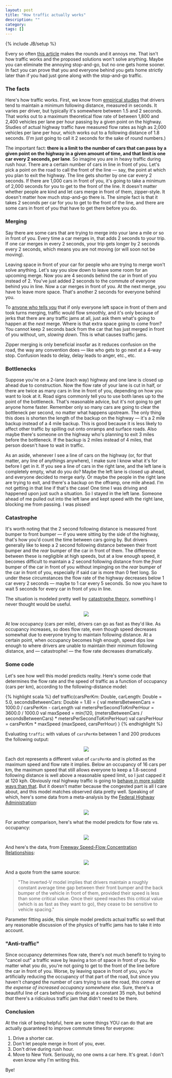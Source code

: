 ```yaml
---
layout: post
title: "How traffic actually works"
description: ""
category: 
tags: []
---
```

{% include JB/setup %}

Every so often [this article](http://www.smartmotorist.com/traffic-and-safety-guideline/traffic-jams.html) makes the
rounds and it annoys me. That isn't how traffic works and the proposed solutions won't solve anything. Maybe you can
eliminate the annoying stop-and-go, but no one gets home sooner. In fact you can prove that you and everyone behind you
gets home strictly later than if you had just gone along with the stop-and-go traffic.

### The facts

Here's how traffic works. First, we know from [empirical studies](http://www.fhwa.dot.gov/publications/research/operations/tft/chap2.pdf)
that drivers tend to maintain a minimum following distance, measured in seconds. It varies per driver, but typically
it's somewhere between 1.5 and 2 seconds. That works out to a maximum theoretical flow rate of between 1,800 and 2,400
vehicles per lane per hour passing by a given point on the highway. Studies of actual highway traffic have measured flow
rates as high as 2,000 vehicles per lane per hour, which works out to a following distance of 1.8 seconds. (I'm just
going to call it 2 seconds for the sake of round numbers.)

The important fact: **there is a limit to the number of cars that can pass by a given point on the highway in a given
amount of time, and that limit is one car every 2 seconds, per lane**. So imagine you are in heavy traffic during
rush hour. There are a certain number of cars in line in front of you. Let's pick a  point on the road to call the front
of the line — say, the point at which you plan to exit the highway. The line gets shorter by one car every 2 seconds. If
there are 1,000 cars in front of you, it's going to take a minimum of 2,000 seconds for you to get to the front of the
line. It doesn't matter whether people are kind and let cars merge in front of them, zipper-style. It doesn't matter how
much stop-and-go there is. The simple fact is that it takes 2 seconds per car for you to get to the front of the line,
and there are some cars in front of you that have to get there before you do.

<!-- more -->

### Merging

Say there are some cars that are trying to merge into your lane a mile or so in front of you. Every time a car merges
in, that adds 2 seconds to your trip. If one car merges in every 2 seconds, your trip gets longer by 2 seconds every 2
seconds, which means you are not moving (or will soon not be moving).

Leaving space in front of your car for people who are trying to merge won't solve anything. Let's say you slow down to
leave some room for an upcoming merge. Now you are 4 seconds behind the car in front of you instead of 2. You've just
added 2 seconds to the commute of everyone behind you in line. Now a car merges in front of you. At the next merge, you
have to leave more space. That's another 2 seconds for everyone behind you.

To [anyone who tells you](http://www.smartmotorist.com/traffic-and-safety-guideline/traffic-jams.html) that if only
everyone left space in front of them and took turns merging, traffic would flow smoothly, and it's only because of jerks
that there are any traffic jams at all, just ask them what's going to happen at the _next_ merge. Where is that extra
space going to come from? You cannot keep 2 seconds back from the car that has just merged in front of you without, um,
_slowing down_. This is what causes traffic jams.

Zipper merging is only beneficial insofar as it reduces confusion on the road, the way any convention does — like who
gets to go next at a 4-way stop. Confusion leads to delay, delay leads to anger, etc., etc.

### Bottlenecks

Suppose you're on a 2-lane (each way) highway and one lane is closed up ahead due to construction. Now the flow rate of
your lane is cut in half, or there are twice as many cars in line in front of you, depending on how you want to look at
it. Road signs commonly tell you to use both lanes up to the point of the bottleneck. That's reasonable advice, but it's not
going to get anyone home faster. Remember only so many cars are going to clear the bottleneck per second, no matter what
happens upstream. The only thing this does is shorten the length of the backup on the highway — it's a 2 mile backup
instead of a 4 mile backup. This is good because it is less likely to affect other traffic by spilling out onto onramps
and surface roads. Also maybe there's someone on the highway who's planning to exit 3 miles before the bottleneck. If
the backup is 2 miles instead of 4 miles, that person doesn't have to wait in traffic.

As an aside, whenever I see a line of cars on the highway (or, for that matter, any line of anythings anywhere), I make
sure I know what it's for before I get in it. If you see a line of cars in the right lane, and the left lane is
completely empty, what do you do? Maybe the left lane is closed up ahead, and everyone decided to merge early. Or maybe
the people in the right lane are trying to exit, and there's a backup on the offramp, one mile ahead. I'm not getting in
that line if that's the case! One time I was driving and happened upon just such a situation. So I stayed in the left
lane. Someone ahead of me pulled out into the left lane and kept speed with the right lane, blocking me from passing.
I was pissed!

### Catastrophe

It's worth noting that the 2 second following distance is measured front bumper to front bumper — if you were sitting by
the side of the highway, that's how you'd count the time between cars going by. But drivers generally like to keep a 2
second following distance between their front bumper and the _rear_ bumper of the car in front of them. The difference
between these is negligible at high speeds, but at a low enough speed, it becomes difficult to maintain a 2 second
following distance from the _front_ bumper of the car in front of you without impinging on the _rear_ bumper of the car
in front of you, especially if said car is more than 0 feet long. So under these circumstances the flow rate of the
highway decreases below 1 car every 2 seconds — maybe to 1 car every 5 seconds. So now you have to wait 5 seconds for
every car in front of you in line.

The situation is modeled pretty well by [catastrophe theory](http://en.wikipedia.org/wiki/Catastrophe_theory),
something I never thought would be useful.

<center><img class="spacer" src="/assets/img/traffic/catastrophe.png"/></center>

At low occupancy (cars per mile), drivers can go as fast as they'd like. As occupancy increases, so does flow rate, even
though speed decreases somewhat due to everyone trying to maintain following distance. At a certain point, when
occupancy becomes high enough, speed dips low enough to where drivers are unable to maintain their minimum following
distance, and — catastrophe! — the flow rate decreases dramatically.

### Some code

Let's see how well this model predicts reality. Here's some code that determines the flow rate and the speed of traffic
as a function of occupancy (cars per km), according to the following-distance model:

{% highlight scala %}
def traffic(carsPerKm: Double, carLength: Double = 5.0, secondsBetweenCars: Double = 1.8) = {
  val metersBetweenCars = 1000.0 / carsPerKm - carLength
  val metersPerSecondToKmPerHour = 3600.0 / 1000.0
  val maxSpeed = min(120, (metersBetweenCars / secondsBetweenCars) * metersPerSecondToKmPerHour)
  val carsPerHour = carsPerKm * maxSpeed
  (maxSpeed, carsPerHour)
}
{% endhighlight %}

Evaluating ```traffic``` with values of ```carsPerKm``` between 1 and 200 produces the following output:

<center><img class="spacer" src="/assets/img/traffic/model.png"/></center>

Each dot represents a different value of ```carsPerKm``` and is plotted as the maximum speed and flow rate it implies.
Below an occupancy of 16 cars per km, the maximum speed that still allows everyone to keep a 1.8-second following
distance is well above a reasonable speed limit, so I just capped it at 120 kph. Obviously real highway traffic is going
to [behave in more subtle ways than that](http://books.google.com/books?id=4g7f1h4BfYsC&printsec=frontcover#v=onepage&q&f=false).
But it doesn't matter because the congested part is all I care about, and this model matches observed data pretty well.
Speaking of which, here's some data from a meta-analysis by the
[Federal Highway Administration](http://www.fhwa.dot.gov/publications/research/operations/tft/chap2.pdf):

<center><img class="spacer" src="/assets/img/traffic/speed_vs_flow.png"/></center>

For another comparison, here's what the model predicts for flow rate vs. occupancy:

<center><img class="spacer" src="/assets/img/traffic/inverted-v-model.png"/></center>

And here's the data, from [Freeway Speed-Flow Concentration Relationships](http://trid.trb.org/view.aspx?id=308654):

<center><img class="spacer" src="/assets/img/traffic/inverted-v-actual.png"/></center>

And a quote from the same source:

> "The inverted-V model implies that drivers maintain a roughly constant average time gap between their front bumper and
> the back bumper of the vehicle in front of them, provided their speed is less than some critical value. Once their
> speed reaches this critical value (which is as fast as they want to go), they cease to be sensitive to vehicle spacing."

Parameter fitting aside, this simple model predicts actual traffic so well that any reasonable discussion of the physics
of traffic jams has to take it into account.

### "Anti-traffic"

Since occupancy determines flow rate, there's not much benefit to trying to "cancel out" a traffic wave by leaving a ton
of space in front of you. No matter what you do, you're not going to get to the front of the line before the car in
front of you. Worse, by leaving space in front of you, you're artificially reducing the occupancy of that part of
the road, but since you haven't changed the number of cars trying to use the road, _this comes at the
expense of increased occupancy somewhere else_. Sure, there's a beautiful line of cars behind you driving at a constant
35 mph, but behind _that_ there's a ridiculous traffic jam that didn't need to be there.

### Conclusion

At the risk of being helpful, here are some things YOU can do that are actually guaranteed to improve commute times for
everyone:

1. Drive a shorter car.
2. Don't let people merge in front of you, ever.
3. Don't drive during rush hour.
4. Move to New York. Seriously, no one owns a car here. It's great. I don't even know why I'm writing this.

Bye!
